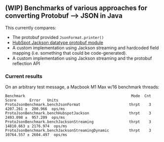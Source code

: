 ## (WIP) Benchmarks of various approaches for converting Protobuf --> JSON in Java
This currently compares:
* The protobuf provided `JsonFormat.printer()`
* [HubSpot Jackson datatype protobuf module](https://github.com/HubSpot/jackson-datatype-protobuf)
* A custom implementation using Jackson streaming and hardcoded field mapping (i.e. something that could be code-generated).
* A custom implementation using Jackson streaming and the protobuf reflection
  API

### Current results
On an arbitrary test message, a Macbook M1 Max w/16 benchmark threads:
```
Benchmark                                                Mode  Cnt      Score      Error   Units
ProtoJsonBenchmark.benchJsonFormat                      thrpt    3   4207.261 ±  200.966  ops/ms
ProtoJsonBenchmark.benchHubspotJackson                  thrpt    3   2493.098 ±  957.209  ops/ms
ProtoJsonBenchmark.benchJacksonStreaming                thrpt    3  14810.663 ± 2176.974  ops/ms
ProtoJsonBenchmark.benchJacksonStreamingDynamic         thrpt    3  10764.557 ± 2604.497  ops/ms
```